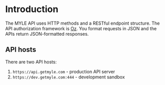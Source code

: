 # Introduction

The MYLE API uses HTTP methods and a RESTful endpoint structure. The API authorization framework is [Oz](https://github.com/hueniverse/oz). You format requests in JSON and the APIs return JSON-formatted responses.

## API hosts

There are two API hosts:

 1. `https://api.getmyle.com` - production API server
 2. `https://dev.getmyle.com:444` - development sandbox